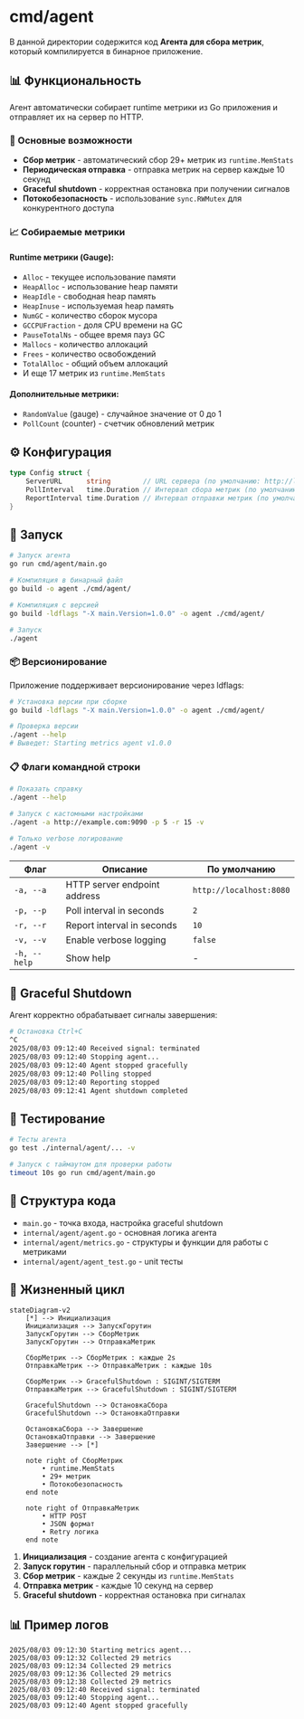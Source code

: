 # cmd/agent

В данной директории содержится код **Агента для сбора метрик**, который компилируется в бинарное приложение.

## 📊 Функциональность

Агент автоматически собирает runtime метрики из Go приложения и отправляет их на сервер по HTTP.

### 🔄 Основные возможности

- **Сбор метрик** - автоматический сбор 29+ метрик из `runtime.MemStats`
- **Периодическая отправка** - отправка метрик на сервер каждые 10 секунд
- **Graceful shutdown** - корректная остановка при получении сигналов
- **Потокобезопасность** - использование `sync.RWMutex` для конкурентного доступа

### 📈 Собираемые метрики

#### Runtime метрики (Gauge):
- `Alloc` - текущее использование памяти
- `HeapAlloc` - использование heap памяти
- `HeapIdle` - свободная heap память
- `HeapInuse` - используемая heap память
- `NumGC` - количество сборок мусора
- `GCCPUFraction` - доля CPU времени на GC
- `PauseTotalNs` - общее время пауз GC
- `Mallocs` - количество аллокаций
- `Frees` - количество освобождений
- `TotalAlloc` - общий объем аллокаций
- И еще 17 метрик из `runtime.MemStats`

#### Дополнительные метрики:
- `RandomValue` (gauge) - случайное значение от 0 до 1
- `PollCount` (counter) - счетчик обновлений метрик

## ⚙️ Конфигурация

```go
type Config struct {
    ServerURL      string        // URL сервера (по умолчанию: http://localhost:8080)
    PollInterval   time.Duration // Интервал сбора метрик (по умолчанию: 2s)
    ReportInterval time.Duration // Интервал отправки метрик (по умолчанию: 10s)
}
```

## 🚀 Запуск

```bash
# Запуск агента
go run cmd/agent/main.go

# Компиляция в бинарный файл
go build -o agent ./cmd/agent/

# Компиляция с версией
go build -ldflags "-X main.Version=1.0.0" -o agent ./cmd/agent/

# Запуск
./agent
```

### 📦 Версионирование

Приложение поддерживает версионирование через ldflags:

```bash
# Установка версии при сборке
go build -ldflags "-X main.Version=1.0.0" -o agent ./cmd/agent/

# Проверка версии
./agent --help
# Выведет: Starting metrics agent v1.0.0
```

### 📋 Флаги командной строки

```bash
# Показать справку
./agent --help

# Запуск с кастомными настройками
./agent -a http://example.com:9090 -p 5 -r 15 -v

# Только verbose логирование
./agent -v
```

| Флаг | Описание | По умолчанию |
|------|----------|--------------|
| `-a, --a` | HTTP server endpoint address | `http://localhost:8080` |
| `-p, --p` | Poll interval in seconds | `2` |
| `-r, --r` | Report interval in seconds | `10` |
| `-v, --v` | Enable verbose logging | `false` |
| `-h, --help` | Show help | - |

## 🛑 Graceful Shutdown

Агент корректно обрабатывает сигналы завершения:

```bash
# Остановка Ctrl+C
^C
2025/08/03 09:12:40 Received signal: terminated
2025/08/03 09:12:40 Stopping agent...
2025/08/03 09:12:40 Agent stopped gracefully
2025/08/03 09:12:40 Polling stopped
2025/08/03 09:12:40 Reporting stopped
2025/08/03 09:12:41 Agent shutdown completed
```

## 🧪 Тестирование

```bash
# Тесты агента
go test ./internal/agent/... -v

# Запуск с таймаутом для проверки работы
timeout 10s go run cmd/agent/main.go
```

## 📁 Структура кода

- `main.go` - точка входа, настройка graceful shutdown
- `internal/agent/agent.go` - основная логика агента
- `internal/agent/metrics.go` - структуры и функции для работы с метриками
- `internal/agent/agent_test.go` - unit тесты

## 🔄 Жизненный цикл

```mermaid
stateDiagram-v2
    [*] --> Инициализация
    Инициализация --> ЗапускГорутин
    ЗапускГорутин --> СборМетрик
    ЗапускГорутин --> ОтправкаМетрик
    
    СборМетрик --> СборМетрик : каждые 2s
    ОтправкаМетрик --> ОтправкаМетрик : каждые 10s
    
    СборМетрик --> GracefulShutdown : SIGINT/SIGTERM
    ОтправкаМетрик --> GracefulShutdown : SIGINT/SIGTERM
    
    GracefulShutdown --> ОстановкаСбора
    GracefulShutdown --> ОстановкаОтправки
    
    ОстановкаСбора --> Завершение
    ОстановкаОтправки --> Завершение
    Завершение --> [*]
    
    note right of СборМетрик
        • runtime.MemStats
        • 29+ метрик
        • Потокобезопасность
    end note
    
    note right of ОтправкаМетрик
        • HTTP POST
        • JSON формат
        • Retry логика
    end note
```

1. **Инициализация** - создание агента с конфигурацией
2. **Запуск горутин** - параллельный сбор и отправка метрик
3. **Сбор метрик** - каждые 2 секунды из `runtime.MemStats`
4. **Отправка метрик** - каждые 10 секунд на сервер
5. **Graceful shutdown** - корректная остановка при сигналах

## 📊 Пример логов

```
2025/08/03 09:12:30 Starting metrics agent...
2025/08/03 09:12:32 Collected 29 metrics
2025/08/03 09:12:34 Collected 29 metrics
2025/08/03 09:12:36 Collected 29 metrics
2025/08/03 09:12:38 Collected 29 metrics
2025/08/03 09:12:40 Received signal: terminated
2025/08/03 09:12:40 Stopping agent...
2025/08/03 09:12:40 Agent stopped gracefully
```
